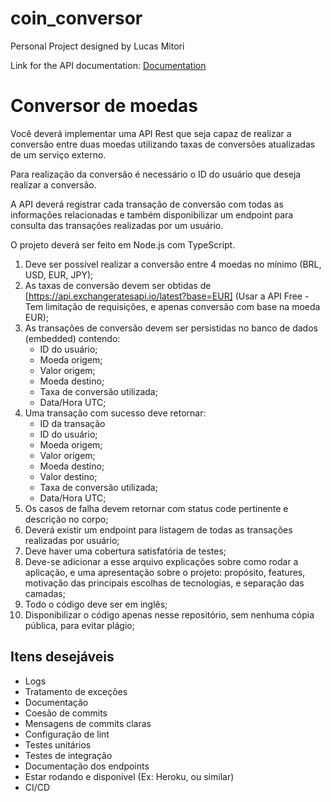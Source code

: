 # coin_conversor
Personal Project designed by Lucas Mitori

Link for the API documentation: <a href= "https://coin-conversor-insomnia.vercel.app/">Documentation</a>

# Conversor de moedas

Você deverá implementar uma API Rest que seja capaz de realizar a conversão entre duas moedas
utilizando taxas de conversões atualizadas de um serviço externo.

Para realização da conversão é necessário o ID do usuário que deseja realizar a conversão.

A API deverá registrar cada transação de conversão com todas as informações relacionadas e também
disponibilizar um endpoint para consulta das transações realizadas por um usuário.

O projeto deverá ser feito em Node.js com TypeScript.

1. Deve ser possível realizar a conversão entre 4 moedas no mínimo (BRL, USD, EUR, JPY);
1. As taxas de conversão devem ser obtidas de [https://api.exchangeratesapi.io/latest?base=EUR] 
  (Usar a API Free - Tem limitação de requisições, e apenas conversão com base na moeda EUR);
1. As transações de conversão devem ser persistidas no banco de dados (embedded) contendo:
    * ID do usuário;
    * Moeda origem;
    * Valor origem;
    * Moeda destino;
    * Taxa de conversão utilizada;
    * Data/Hora UTC;
1. Uma transação com sucesso deve retornar:
    * ID da transação
    * ID do usuário;
    * Moeda origem;
    * Valor origem;
    * Moeda destino;
    * Valor destino;
    * Taxa de conversão utilizada;
    * Data/Hora UTC;
1. Os casos de falha devem retornar com status code pertinente e descrição no corpo;
1. Deverá existir um endpoint para listagem de todas as transações realizadas por usuário;
1. Deve haver uma cobertura satisfatória de testes;
1. Deve-se adicionar a esse arquivo explicações sobre como rodar a aplicação, e uma apresentação sobre o
projeto: propósito, features, motivação das principais escolhas de tecnologias, e separação das camadas;
1. Todo o código deve ser em inglês;
1. Disponibilizar o código apenas nesse repositório, sem nenhuma cópia pública, para evitar plágio;

## Itens desejáveis
* Logs
* Tratamento de exceções
* Documentação
* Coesão de commits
* Mensagens de commits claras
* Configuração de lint
* Testes unitários
* Testes de integração
* Documentação dos endpoints
* Estar rodando e disponível (Ex: Heroku, ou similar)
* CI/CD
